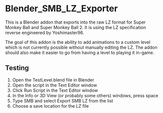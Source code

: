 # Blender_SMB_LZ_Exporter

This is a Blender addon that exports into the raw LZ format for Super Monkey Ball and Super Monkey Ball 2. It is using the LZ specification reverse engineered by Yoshimaster96.

The goal of this addon is the ability to add animations to a custom level which is not currently possible without manually editing the LZ. The addon should also make it easier to go from having a level to playing it in-game.

## Testing

1. Open the TestLevel.blend file in Blender
2. Open the script in the Text Editor window
3. Click Run Script in the Text Editor window
4. In the Info or 3D View (or probably some others) windows, press space
5. Type SMB and select  Export SMB LZ from the list
6. Choose a save location for the LZ file
